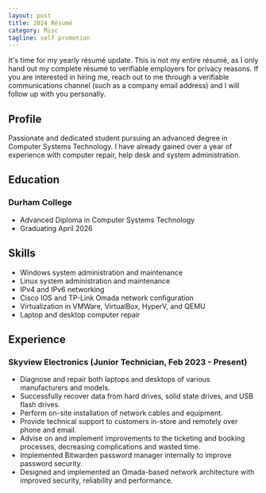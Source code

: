 ```yaml
---
layout: post
title: 2024 Résumé
category: Misc
tagline: self promotion
---
```


It's time for my yearly résumé update. This is not my entire résumé, as I only hand
out my complete résumé to verifiable employers for privacy reasons. If you are
interested in hiring me, reach out to me through a verifiable communications channel
(such as a company email address) and I will follow up with you personally.

## Profile

Passionate and dedicated student pursuing an advanced degree in Computer Systems
Technology. I have already gained over a year of experience with computer repair,
help desk and system administration.

## Education

### Durham College

- Advanced Diploma in Computer Systems Technology
- Graduating April 2026

## Skills

- Windows system administration and maintenance
- Linux system administration and maintenance
- IPv4 and IPv6 networking
- Cisco IOS and TP-Link Omada network configuration
- Virtualization in VMWare, VirtualBox, HyperV, and QEMU
- Laptop and desktop computer repair

## Experience

### Skyview Electronics (Junior Technician, Feb 2023 - Present)

- Diagnose and repair both laptops and desktops of various manufacturers and models.
- Successfully recover data from hard drives, solid state drives, and USB flash
drives.
- Perform on-site installation of network cables and equipment.
- Provide technical support to customers in-store and remotely over phone and email.
- Advise on and implement improvements to the ticketing and booking processes,
decreasing complications and wasted time.
- Implemented Bitwarden password manager internally to improve password security.
- Designed and implemented an Omada-based network architecture with improved security,
reliability and performance.

